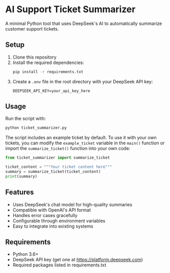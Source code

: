 # AI Support Ticket Summarizer

A minimal Python tool that uses DeepSeek's AI to automatically summarize customer support tickets.

## Setup

1. Clone this repository
2. Install the required dependencies:
   ```bash
   pip install -r requirements.txt
   ```
3. Create a `.env` file in the root directory with your DeepSeek API key:
   ```
   DEEPSEEK_API_KEY=your_api_key_here
   ```

## Usage

Run the script with:
```bash
python ticket_summarizer.py
```

The script includes an example ticket by default. To use it with your own tickets, you can modify the `example_ticket` variable in the `main()` function or import the `summarize_ticket()` function into your own code:

```python
from ticket_summarizer import summarize_ticket

ticket_content = """Your ticket content here"""
summary = summarize_ticket(ticket_content)
print(summary)
```

## Features

- Uses DeepSeek's chat model for high-quality summaries
- Compatible with OpenAI's API format
- Handles error cases gracefully
- Configurable through environment variables
- Easy to integrate into existing systems

## Requirements

- Python 3.6+
- DeepSeek API key (get one at https://platform.deepseek.com)
- Required packages listed in requirements.txt 